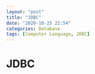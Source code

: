 ```yaml
---
layout: "post"
title: "JDBC"
date: "2020-10-25 22:54"
categories: Database
tags: [Computer Language, JDBC]
---
```


# JDBC